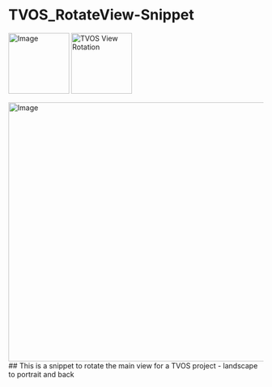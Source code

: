 # TVOS_RotateView-Snippet

<p align="left">
  <img width="120" height="120" alt="Image" src="https://github.com/user-attachments/assets/c987aec7-9b2f-4e69-8d0c-6e8c0da26288" />
  <img src="[https://github.com/user-attachments/assets/c987aec7-9b2f-4e69-8d0c-6e8c0da26288]" width="120" height="120" title="TVOS View Rotation">
</p>
<img width="512" height="512" alt="Image" src="https://github.com/user-attachments/assets/c987aec7-9b2f-4e69-8d0c-6e8c0da26288" />
## This is a snippet to rotate the main view for a TVOS project - landscape to portrait and back

